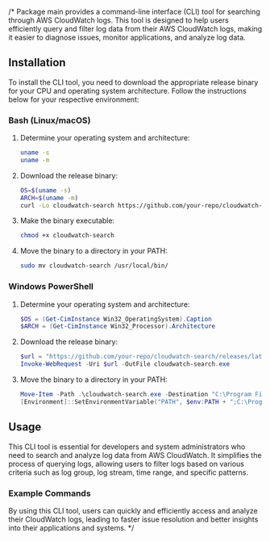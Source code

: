 /*
Package main provides a command-line interface (CLI) tool for searching through AWS CloudWatch logs. This tool is designed to help users efficiently query and filter log data from their AWS CloudWatch logs, making it easier to diagnose issues, monitor applications, and analyze log data.

## Installation

To install the CLI tool, you need to download the appropriate release binary for your CPU and operating system architecture. Follow the instructions below for your respective environment:

### Bash (Linux/macOS)

1. Determine your operating system and architecture:
    ```bash
    uname -s
    uname -m
    ```

2. Download the release binary:
    ```bash
    OS=$(uname -s)
    ARCH=$(uname -m)
    curl -Lo cloudwatch-search https://github.com/your-repo/cloudwatch-search/releases/latest/download/cloudwatch-search-$OS-$ARCH
    ```

3. Make the binary executable:
    ```bash
    chmod +x cloudwatch-search
    ```

4. Move the binary to a directory in your PATH:
    ```bash
    sudo mv cloudwatch-search /usr/local/bin/
    ```

### Windows PowerShell

1. Determine your operating system and architecture:
    ```powershell
    $OS = (Get-CimInstance Win32_OperatingSystem).Caption
    $ARCH = (Get-CimInstance Win32_Processor).Architecture
    ```

2. Download the release binary:
    ```powershell
    $url = "https://github.com/your-repo/cloudwatch-search/releases/latest/download/cloudwatch-search-$OS-$ARCH.exe"
    Invoke-WebRequest -Uri $url -OutFile cloudwatch-search.exe
    ```

3. Move the binary to a directory in your PATH:
    ```powershell
    Move-Item -Path .\cloudwatch-search.exe -Destination "C:\Program Files\"
    [Environment]::SetEnvironmentVariable("PATH", $env:PATH + ";C:\Program Files\", [System.EnvironmentVariableTarget]::Machine)
    ```

## Usage

This CLI tool is essential for developers and system administrators who need to search and analyze log data from AWS CloudWatch. It simplifies the process of querying logs, allowing users to filter logs based on various criteria such as log group, log stream, time range, and specific patterns.

### Example Commands


By using this CLI tool, users can quickly and efficiently access and analyze their CloudWatch logs, leading to faster issue resolution and better insights into their applications and systems.
*/